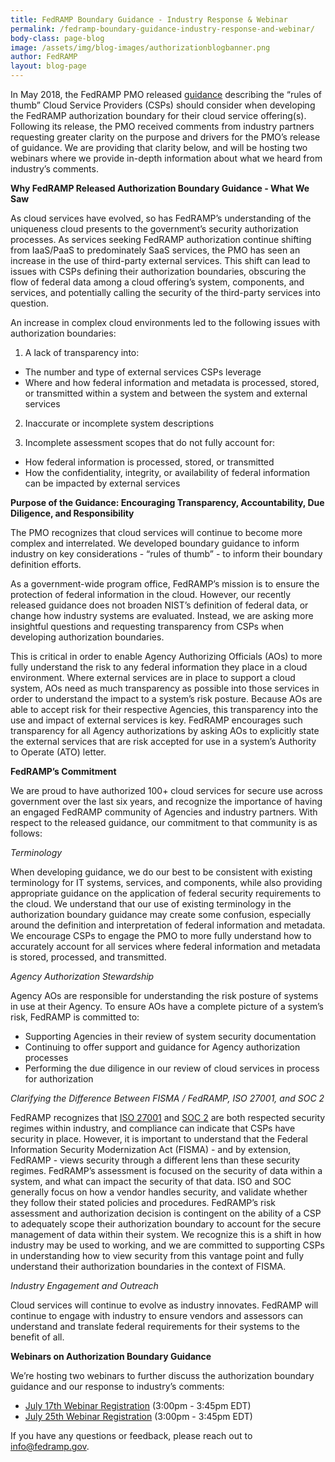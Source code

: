 ```yaml
---
title: FedRAMP Boundary Guidance - Industry Response & Webinar
permalink: /fedramp-boundary-guidance-industry-response-and-webinar/
body-class: page-blog
image: /assets/img/blog-images/authorizationblogbanner.png
author: FedRAMP
layout: blog-page
---
```

In May 2018, the FedRAMP PMO released <a href="https://www.fedramp.gov/assets/resources/documents/CSP_A_FedRAMP_Authorization_Boundary_Guidance.pdf">guidance</a> describing the “rules of thumb” Cloud Service Providers (CSPs) should consider when developing the FedRAMP authorization boundary for their cloud service offering(s). Following its release, the PMO received comments from industry partners requesting greater clarity on the purpose and drivers for the PMO’s release of guidance. We are providing that clarity below, and will be hosting two webinars where we provide in-depth information about what we heard from industry’s comments. 

**Why FedRAMP Released Authorization Boundary Guidance - What We Saw**

As cloud services have evolved, so has FedRAMP’s understanding of the uniqueness cloud presents to the government’s security authorization processes. As services seeking FedRAMP authorization continue shifting from IaaS/PaaS to predominately SaaS services, the PMO has seen an increase in the use of third-party external services. This shift can lead to issues with CSPs defining their authorization boundaries, obscuring the flow of federal data among a cloud offering’s system, components, and services, and potentially calling the security of the third-party services into question. 

An increase in complex cloud environments led to the following issues with authorization boundaries: 

1) A lack of transparency into:
* The number and type of external services CSPs leverage
* Where and how federal information and metadata is processed, stored, or transmitted within a system and between the system and external services

2) Inaccurate or incomplete system descriptions

3) Incomplete assessment scopes that do not fully account for:
* How federal information is processed, stored, or transmitted
* How the confidentiality, integrity, or availability of federal information can be impacted by external services

**Purpose of the Guidance: Encouraging Transparency, Accountability, Due Diligence, and Responsibility**

The PMO recognizes that cloud services will continue to become more complex and interrelated. We developed boundary guidance to inform industry on key considerations - “rules of thumb” - to inform their boundary definition efforts.

As a government-wide program office, FedRAMP’s mission is to ensure the protection of federal information in the cloud. However, our recently released guidance does not broaden NIST’s definition of federal data, or change how industry systems are evaluated. Instead, we are asking more insightful questions and requesting transparency from CSPs when developing authorization boundaries. 

This is critical in order to enable Agency Authorizing Officials (AOs) to more fully understand the risk to any federal information they place in a cloud environment. Where external services are in place to support a cloud system, AOs need as much transparency as possible into those services in order to understand the impact to a system’s risk posture. Because AOs are able to accept risk for their respective Agencies, this transparency into the use and impact of external services is key. FedRAMP encourages such transparency for all Agency authorizations by asking AOs to explicitly state the external services that are risk accepted for use in a system’s Authority to Operate (ATO) letter. 

**FedRAMP’s Commitment**

We are proud to have authorized 100+ cloud services for secure use across government over the last six years, and recognize the importance of having an engaged FedRAMP community of Agencies and industry partners. With respect to the released guidance, our commitment to that community is as follows:


*Terminology*

When developing guidance, we do our best to be consistent with existing terminology for IT systems, services, and components, while also providing appropriate guidance on the application of federal security requirements to the cloud. We understand that our use of existing terminology in the authorization boundary guidance may create some confusion, especially around the definition and interpretation of federal information and metadata. We encourage CSPs to engage the PMO to more fully understand how to accurately account for all services where federal information and metadata is stored, processed, and transmitted. 

*Agency Authorization Stewardship*

Agency AOs are responsible for understanding the risk posture of systems in use at their Agency. To ensure AOs have a complete picture of a system’s risk, FedRAMP is committed to:
* Supporting Agencies in their review of system security documentation
* Continuing to offer support and guidance for Agency authorization processes 
* Performing the due diligence in our review of cloud services in process for authorization 

*Clarifying the Difference Between FISMA / FedRAMP, ISO 27001, and SOC 2*

FedRAMP recognizes that <a href="https://www.iso.org/isoiec-27001-information-security.html">ISO 27001</a> and <a href="https://www.aicpa.org/interestareas/frc/assuranceadvisoryservices/aicpasoc2report.html">SOC 2</a> are both respected security regimes within industry, and compliance can indicate that CSPs have security in place. However, it is important to understand that the Federal Information Security Modernization Act (FISMA) - and by extension, FedRAMP - views security through a different lens than these security regimes. FedRAMP’s assessment is focused on the security of data within a system, and what can impact the security of that data. ISO and SOC generally focus on how a vendor handles security, and validate whether they follow their stated policies and procedures. FedRAMP’s risk assessment and authorization decision is contingent on the ability of a CSP to adequately scope their authorization boundary to account for the secure management of data within their system. We recognize this is a shift in how industry may be used to working, and we are committed to supporting CSPs in understanding how to view security from this vantage point and fully understand their authorization boundaries in the context of FISMA.

*Industry Engagement and Outreach*

Cloud services will continue to evolve as industry innovates. FedRAMP will continue to engage with industry to ensure vendors and assessors can understand and translate federal requirements for their systems to the benefit of all.

**Webinars on Authorization Boundary Guidance**

We’re hosting two webinars to further discuss the authorization boundary guidance and our response to industry’s comments:
* <a href="https://www.eventbrite.com/e/fedramp-boundary-guidance-response-to-industry-comment-registration-47678739393">July 17th Webinar Registration</a> (3:00pm - 3:45pm EDT)
* <a href="https://www.eventbrite.com/e/fedramp-boundary-guidance-response-to-industry-comment-ii-registration-47681909876">July 25th Webinar Registration</a> (3:00pm - 3:45pm EDT)

If you have any questions or feedback, please reach out to info@fedramp.gov.
